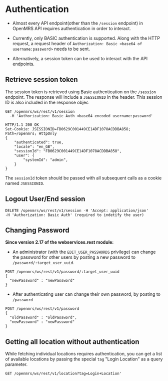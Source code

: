 # Authentication

* Almost every API endpoint(other than the `/session` endpoint) in  OpenMRS API requires authentication 
  in order to interact.

* Currently, only BASIC authentication is supported. Along with the HTTP request, a request header of 
  `Authorization: Basic <base64 of username:password>` needs to be sent.

* Alternatively, a session token can be used to interact with the API endpoints.

## Retrieve session token

The session token is retrieved using Basic authentication on the `/session` endpoint. The response will 
include a `JSESSIONID` in the header. This session ID is also included in the response objec

```console
GET /openmrs/ws/rest/v1/session 
  -H 'Authorization: Basic Auth <base64 encoded username:password'

HTTP/1.1 200 OK
Set-Cookie: JSESSIONID=FB0629C001449CE14DF1078ACDDBA858; Path=/openmrs; HttpOnly
{
    "authenticated": true,
    "locale": "en_GB",
    "sessionId": "FB0629C001449CE14DF1078ACDDBA858",
    "user": {
        "systemId": "admin",
    }
}
```

The `sessionId` token should be passed with all subsequent calls as a cookie named `JSESSIONID`.

## Logout User/End session

```console
DELETE /openmrs/ws/rest/v1/session -H 'Accept: application/json'
-H 'Authorization: Basic Auth' (required to indetify the user)
```

## Changing Password

<b>Since version 2.17 of the webservices.rest module:</b>

* An administrator (with the `EDIT_USER_PASSWORDS` privilege) can change the password for other users by 
  posting a new password to `/password/:target_user_uuid`.

```console
POST /openmrs/ws/rest/v1/password/:target_user_uuid 
{
  "newPassword" : "newPassword"
}
``` 

* After authenticating user can change their own password, by posting to `/password`

```console
POST /openmrs/ws/rest/v1/password 
{
  "oldPassword" : "oldPassword",
  "newPassword" : "newPassword"
}
```

## Getting all location without authentication

While fetching individual locations requires authentication, you can get a list of available locations by passing 
the special `tag` "Login Location" as a query parameter.

```console
GET /openmrs/ws/rest/v1/location?tag=Login+Location' 
```
